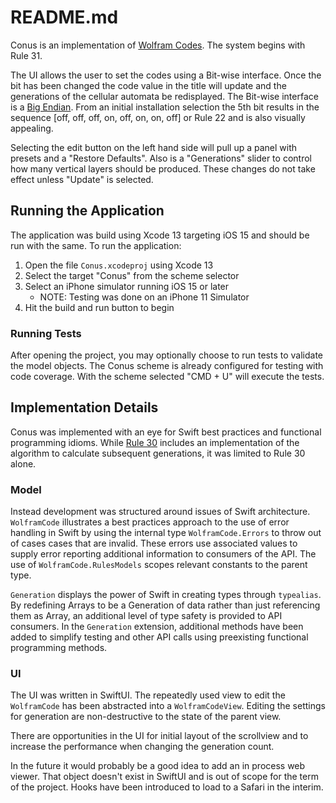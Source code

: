 # README.md

Conus is an implementation of [Wolfram Codes](https://en.wikipedia.org/wiki/Wolfram_code).  The system begins with Rule 31.

The UI allows the user to set the codes using a Bit-wise interface.  Once the bit has been changed the code value in the title will update and the generations of the cellular automata be redisplayed.  The Bit-wise interface is a [Big Endian](https://en.wikipedia.org/wiki/Endianness).  From an initial installation selection the 5th bit results in the sequence [off, off, off, on, off, on, on, off] or Rule 22 and is also visually appealing.

Selecting the edit button on the left hand side will pull up a panel with presets and a "Restore Defaults".  Also is a "Generations" slider to control how many vertical layers should be produced.  These changes do not take effect unless "Update" is selected.

## Running the Application

The application was build using Xcode 13 targeting iOS 15 and should be run with the same.  To run the application:

1. Open the file `Conus.xcodeproj` using Xcode 13
2. Select the target "Conus" from the scheme selector
3. Select an iPhone simulator running iOS 15 or later
	* NOTE: Testing was done on an iPhone 11 Simulator
4. Hit the build and run button to begin

### Running Tests

After opening the project, you may optionally choose to run tests to validate the model objects.  The Conus scheme is already configured for testing with code coverage.  With the scheme selected "CMD + U" will execute the tests.

## Implementation Details

Conus was implemented with an eye for Swift best practices and functional programming idioms.  While [Rule 30](https://en.wikipedia.org/wiki/Rule_30) includes an implementation of the algorithm to calculate subsequent generations, it was limited to Rule 30 alone.

### Model

Instead development was structured around issues of Swift architecture.  `WolframCode` illustrates a best practices approach to the use of error handling in Swift by using the internal type `WolframCode.Errors` to throw out of cases cases that are invalid.  These errors use associated values to supply error reporting additional information to consumers of the API. The use of `WolframCode.RulesModels` scopes relevant constants to the parent type.

`Generation` displays the power of Swift in creating types through `typealias`.  By redefining Arrays to be a Generation of data rather than just referencing them as Array, an additional level of type safety is provided to API consumers.  In the `Generation` extension, additional methods have been added to simplify testing and other API calls using preexisting functional programming methods.

### UI

The UI was written in SwiftUI.  The repeatedly used view to edit the `WolframCode` has been abstracted into a `WolframCodeView`.  Editing the settings for generation are non-destructive to the state of the parent view.

There are opportunities in the UI for initial layout of the scrollview and to increase the performance when changing the generation count.

In the future it would probably be a good idea to add an in process web viewer.  That object doesn't exist in SwiftUI and is out of scope for the term of the project.  Hooks have been introduced to load to a Safari in the interim.  
